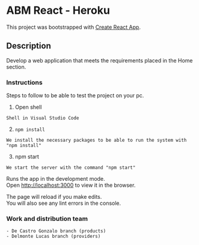 # ABM React - Heroku

This project was bootstrapped with [Create React App](https://github.com/facebook/create-react-app).

## Description

Develop a web application that meets the requirements placed in the Home section.

### Instructions

Steps to follow to be able to test the project on your pc.

1. Open shell

```
Shell in Visual Studio Code
```

2. `npm install`

```
We install the necessary packages to be able to run the system with "npm install"
```

3. npm start

```
We start the server with the command "npm start"
```

Runs the app in the development mode.\
Open [http://localhost:3000](http://localhost:3000) to view it in the browser.

The page will reload if you make edits.\
You will also see any lint errors in the console.

### Work and distribution team

```
- De Castro Gonzalo branch (products)
- Delmonte Lucas branch (providers)
```
